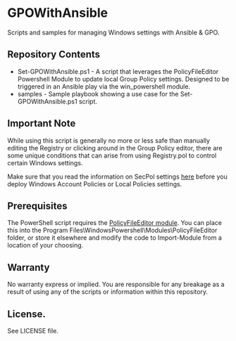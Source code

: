 # GPOWithAnsible

Scripts and samples for managing Windows settings with Ansible &amp; GPO.

## Repository Contents

- Set-GPOWithAnsible.ps1 - A script that leverages the PolicyFileEditor Powershell Module to update local Group Policy settings. Designed to be triggered in an Ansible play via the win_powershell module.
- samples - Sample playbook showing a use case for the Set-GPOWithAnsible.ps1 script.

## Important Note

While using this script is generally no more or less safe than manually editing the Registry or clicking around in the Group Policy editor, there are some unique conditions that can arise from using Registry.pol to control certain Windows settings.

Make sure that you read the information on SecPol settings [here](https://gist.github.com/cleidich/ab47f80f6fd4b25dbc582f2791d8e205) before you deploy Windows Account Policies or Local Policies settings.

## Prerequisites

The PowerShell script requires the [PolicyFileEditor module](https://github.com/dlwyatt/PolicyFileEditor/). You can place this into the Program Files\WindowsPowershell\Modules\PolicyFileEditor folder, or store it elsewhere and modify the code to Import-Module from a location of your choosing.

## Warranty

No warranty express or implied. You are responsible for any breakage as a result of using any of the scripts or information within this repository.

## License.

See LICENSE file.
